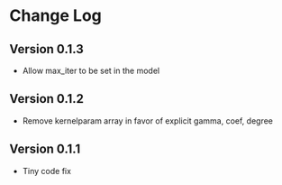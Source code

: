 # Change Log

## Version 0.1.3

- Allow max_iter to be set in the model

## Version 0.1.2

- Remove kernelparam array in favor of explicit gamma, coef, degree

## Version 0.1.1

- Tiny code fix

